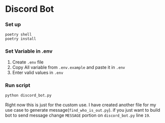 # Discord Bot

### Set up
```
poetry shell
poetry install
```

### Set Variable in .env
1. Create `.env` file
2. Copy All variable from `.env.example` and paste it in `.env`
3. Enter valid values in `.env`

### Run script
```python
python discord_bot.py
```

Right now this is just for the custom use. I have created another file for my use case to generate message(`find_who_is_out.py`). if you just want to build bot to send message change `MESSAGE` portion on `discord_bot.py` line `19`.
